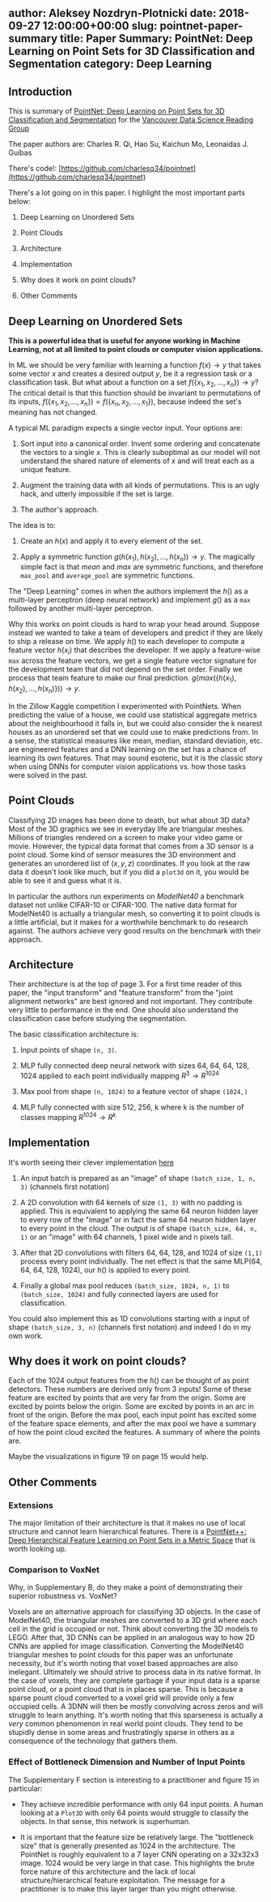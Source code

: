 author: Aleksey Nozdryn-Plotnicki
date: 2018-09-27 12:00:00+00:00
slug: pointnet-paper-summary
title: Paper Summary: PointNet: Deep Learning on Point Sets for 3D Classification and Segmentation
category: Deep Learning
---

<style>
	.MathJax {
		font-size: 1em;
	}
</style>

## Introduction

This is summary of [PointNet: Deep Learning on Point Sets for 3D Classification and Segmentation](https://arxiv.org/abs/1612.00593) for the [Vancouver Data Science Reading Group](https://www.meetup.com/LearnDataScience/)

The paper authors are: Charles R. Qi, Hao Su, Kaichun Mo, Leonaidas J. Guibas

There's code!: [https://github.com/charlesq34/pointnet](https://github.com/charlesq34/pointnet)

There's a lot going on in this paper. I highlight the most important parts below:

1. Deep Learning on Unordered Sets

2. Point Clouds

3. Architecture

4. Implementation

5. Why does it work on point clouds?

6. Other Comments


## Deep Learning on Unordered Sets

**This is a powerful idea that is useful for anyone working in Machine Learning, not at all limited to point clouds or computer vision applications.**

In ML we should be very familiar with learning a function $f(x)\rightarrow y$ that takes some vector $x$ and creates a desired output $y$, be it a regression task or a classification task. But what about a function on a set $f(\left \{x_1,x_2,...,x_n\right \})\rightarrow y$? The critical detail is that this function should be invariant to permutations of its inputs, $f(\left \{x_1,x_2,...,x_n\right \})= f(\left \{x_n,x_2,...,x_1\right \})$, because indeed the set's meaning has not changed.

A typical ML paradigm expects a single vector input. Your options are:

1. Sort input into a canonical order. Invent some ordering and concatenate the vectors to a single $x$. This is clearly suboptimal as our model will not understand the shared nature of elements of $x$ and will treat each as a unique feature.

2. Augment the training data with all kinds of permutations. This is an ugly hack, and utterly impossible if the set is large.

3. The author's approach.


The idea is to:

1. Create an $h(x)$ and apply it to every element of the set.

2. Apply a symmetric function $g(h(x_1),h(x_2),...,h(x_n))\rightarrow y$. The magically simple fact is that *mean* and *max* are symmetric functions, and therefore `max_pool` and `average_pool` are symmetric functions.

The "Deep Learning" comes in when the authors implement the $h()$ as a multi-layer perceptron (deep neural network) and implement $g()$ as a `max` followed by another multi-layer perceptron.

Why this works on point clouds is hard to wrap your head around. Suppose instead we wanted to take a team of developers and predict if they are likely to ship a release on time. We apply $h()$ to each developer to compute a feature vector $h(x_i)$ that describes the developer. If we apply a feature-wise `max` across the feature vectors, we get a single feature vector signature for the development team that did not depend on the set order. Finally we process that team feature to make our final prediction. $g(max(\left \{h(x_1),h(x_2),...,h(x_n)\right \}))\rightarrow y$.

In the Zillow Kaggle competition I experimented with PointNets. When predicting the value of a house, we could use statistical aggregate metrics about the neighbourhood it falls in, but we could also consider the k nearest houses as an unordered set that we could use to make predictions from. In a sense, the statistical measures like mean, median, standard deviation, etc. are engineered features and a DNN learning on the set has a chance of learning its own features. That may sound esoteric, but it is the classic story when using DNNs for computer vision applications vs. how those tasks were solved in the past.


## Point Clouds

Classifying 2D images has been done to death, but what about 3D data? Most of the 3D graphics we see in everyday life are triangular meshes. Millions of triangles rendered on a screen to make your video game or movie. However, the typical data format that comes from a 3D sensor is a point cloud. Some kind of sensor measures the 3D environment and generates an unordered list of $(x, y, z)$ coordinates. If you look at the raw data it doesn't look like much, but if you did a `plot3d` on it, you would be able to see it and guess what it is.

In particular the authors run experiments on *ModelNet40* a benchmark dataset not unlike CIFAR-10 or CIFAR-100. The native data format for ModelNet40 is actually a triangular mesh, so converting it to point clouds is a little artificial, but it makes for a worthwhile benchmark to do research against. The authors achieve very good results on the benchmark with their approach.

## Architecture

Their architecture is at the top of page 3. For a first time reader of this paper, the "input transform" and "feature transform" from the "joint alignment networks" are best ignored and not important. They contribute very little to performance in the end. One should also understand the classification case before studying the segmentation.

The basic classification architecture is:

1. Input points of shape `(n, 3)`.

2. MLP fully connected deep neural network with sizes 64, 64, 64, 128, 1024 applied to each point individually mapping $R^3\rightarrow R^{1024}$

3. Max pool from shape `(n, 1024)` to a feature vector of shape `(1024,)` 

4. MLP fully connected with size 512, 256, k where k is the number of classes mapping $R^{1024}\rightarrow R^k$

## Implementation

It's worth seeing their clever implementation [here](https://github.com/charlesq34/pointnet/blob/master/models/pointnet_cls.py)

1. An input batch is prepared as an "image" of shape `(batch_size, 1, n, 3)` (channels first notation)

2. A 2D convolution with 64 kernels of size `(1, 3)` with no padding is applied. This is equivalent to applying the same 64 neuron hidden layer to every row of the "image" or in fact the same 64 neuron hidden layer to every point in the cloud. The output is of shape `(batch_size, 64, n, 1)` or an "image" with 64 channels, 1 pixel wide and n pixels tall.

3. After that 2D convolutions with filters 64, 64, 128, and 1024 of size `(1,1)` process every point individually. The net effect is that the same MLP(64, 64, 64, 128, 1024), our $h()$ is applied to every point.

4. Finally a global max pool reduces `(batch_size, 1024, n, 1)` to `(batch_size, 1024)` and fully connected layers are used for classification.

You could also implement this as 1D convolutions starting with a input of shape `(batch_size, 3, n)` (channels first notation) and indeed I do in my own work.

## Why does it work on point clouds?

Each of the 1024 output features from the $h()$ can be thought of as point detectors. These numbers are derived only from 3 inputs! Some of these feature are excited by points that are very far from the origin. Some are excited by points below the origin. Some are excited by points in an arc in front of the origin. Before the max pool, each input point has excited some of the feature space elements, and after the max pool we have a summary of how the point cloud excited the features. A summary of where the points are.

Maybe the visualizations in figure 19 on page 15 would help.

## Other Comments

### Extensions

The major limitation of their architecture is that it makes no use of local structure and cannot learn hierarchical features. There is a [
PointNet++: Deep Hierarchical Feature Learning on Point Sets in a Metric Space](https://arxiv.org/abs/1706.02413) that is worth looking up.

### Comparison to VoxNet

Why, in Supplementary B, do they make a point of demonstrating their superior robustness vs. VoxNet?

Voxels are an alternative approach for classifying 3D objects. In the case of ModelNet40, the triangular meshes are converted to a 3D grid where each cell in the grid is occupied or not. Think about converting the 3D models to LEGO. After that, 3D CNNs can be applied in an analogous way to how 2D CNNs are applied for image classification. Converting the ModelNet40 triangular meshes to point clouds for this paper was an unfortunate necessity, but it's worth noting that voxel based approaches are also inelegant. Ultimately we should strive to process data in its native format. In the case of voxels, they are complete garbage if your input data is a sparse point cloud, or a point cloud that is in places sparse. This is because a sparse pount cloud converted to a voxel grid will provide only a few occupied cells. A 3DNN will then be mostly convolving across zeros and will struggle to learn anything. It's worth noting that this sparseness is actually a *very* common phenomenon in real world point clouds. They tend to be stupidly dense in some areas and frustratingly sparse in others as a consequence of the technology that gathers them.

### Effect of Bottleneck Dimension and Number of Input Points

The Supplementary F section is interesting to a practitioner and figure 15 in particular:

- They achieve incredible performance with only 64 input points. A human looking at a `Plot3D` with only 64 points would struggle to classify the objects. In that sense, this network is superhuman.

- It is important that the feature size be relatively large. The "bottleneck size" that is generally presented as 1024 in the architecture. The PointNet is roughly equivalent to a 7 layer CNN operating on a 32x32x3 image. 1024 would be very large in that case. This highlights the brute force nature of this architecture and the lack of local structure/hierarchical feature exploitation. The message for a practitioner is to make this layer larger than you might otherwise.

